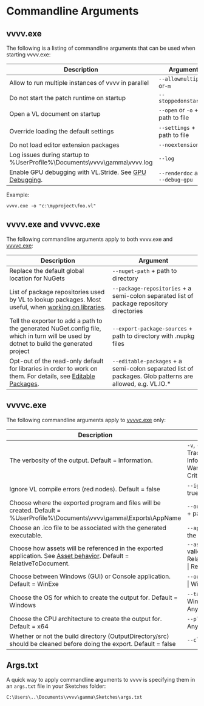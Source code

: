 # Commandline Arguments

## vvvv.exe
The following is a listing of commandline arguments that can be used when starting vvvv.exe:

Description|Argument
-|-
Allow to run multiple instances of vvvv in parallel|`--allowmultiple` or`-m`
Do not start the patch runtime on startup|`--stoppedonstartup` 
Open a VL document on startup|`--open` or `-o` + path to file
Override loading the default settings|`--settings` + path to file
Do not load editor extension packages|`--noextensions`
Log issues during startup to %UserProfile%\Documents\vvvv\gamma\vvvv.log |`--log`
Enable GPU debugging with VL.Stride. See [GPU Debugging](../libraries/3d/gpu-debugging.md).| `--renderdoc` and `--debug-gpu`

Example:

    vvvv.exe -o "c:\myproject\foo.vl"


## vvvv.exe and vvvvc.exe
The following commandline arguments apply to both vvvv.exe and [vvvvc.exe](exporting.md#the-commandline-compiler):

Description|Argument
-|-
Replace the default global location for NuGets|`--nuget-path` + path to directory
List of package repositories used by VL to lookup packages. Most useful, when [working on libraries](../extending/contributing.md).|`--package-repositories` + a semi-colon separated list of package repository directories
Tell the exporter to add a path to the generated NuGet.config file, which in turn will be used by dotnet to build the generated project|`--export-package-sources` + path to directory with .nupkg files
Opt-out of the read-only default for libraries in order to work on them. For details, see [Editable Packages](../language/compilation.md#editable-packages).|`--editable-packages` + a semi-colon separated list of packages. Glob patterns are allowed, e.g. VL.IO.*

## vvvvc.exe
The following commandline arguments apply to [vvvvc.exe](exporting.md#the-commandline-compiler) only:

Description|Argument
-|-
The verbosity of the output. Default = Information. |`-v`, `--verbosity` + Trace \| Debug \| Information \| Warning \| Error \| Critical \| None
Ignore VL compile errors (red nodes). Default = false|`--ignore-errors` + true \| false
Choose where the exported program and files will be created. Default = %UserProfile%\Documents\vvvv\gamma\Exports\AppName|`--output-directory` + path to directory
Choose an .ico file to be associated with the generated executable.|`--app-icon` path to the .ico file
Choose how assets will be referenced in the exported application. See [Asset behavior](exporting.md#asset-behavior). Default = RelativeToDocument. |`--asset-behavior` valid values: RelativeToDocument \| RelativeToOutput
Choose between Windows (GUI) or Console application. Default = WinExe|`--output-type` + Exe \| WinExe
Choose the OS for which to create the output for. Default = Windows|`--target-os` + Windows \| Linux \| Any
Choose the CPU architecture to create the output for. Default = x64|`--platform` + AnyCPU \| x86 \| x64
Whether or not the build directory (OutputDirectory/src) should be cleaned before doing the export. Default = false |`--clean`

## Args.txt
A quick way to apply commandline arguments to vvvv is specifying them in an `args.txt` file in your Sketches folder:

    C:\Users\..\Documents\vvvv\gamma\Sketches\args.txt
